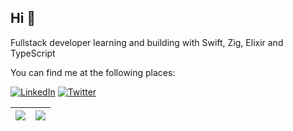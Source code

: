 ## Hi 👋

Fullstack developer learning and building with Swift, Zig, Elixir and TypeScript

You can find me at the following places:

[![LinkedIn](https://img.shields.io/badge/linkedin-%230077B5.svg?style=for-the-badge&logo=linkedin&logoColor=white)](https://www.linkedin.com/in/charles-thomas-roth/)
[![Twitter](https://img.shields.io/badge/twitter-%231DA1F2.svg?style=for-the-badge&logo=Twitter&logoColor=white)](https://twitter.com/charlieroth_)

| <a href="https://github.com/charlieroth" style="text-decoration: none !important;"><img align="center" src="https://github-readme-stats.vercel.app/api?username=charlieroth&show_icons=true&theme=radical&hide_border=true&count_private=true" /></a> | <a href="https://github.com/charlieroth" style="text-decoration: none !important;"><img align="center" src="https://github-readme-stats.vercel.app/api/top-langs/?username=charlieroth&layout=compact&theme=radical&hide_border=true&count_private=true" /></a> |
| ------------- | ------------- |
